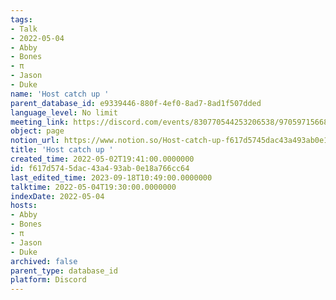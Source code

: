 ```yaml
---
tags:
- Talk
- 2022-05-04
- Abby
- Bones
- π
- Jason
- Duke
name: 'Host catch up '
parent_database_id: e9339446-880f-4ef0-8ad7-8ad1f507dded
language_level: No limit
meeting_link: https://discord.com/events/830770544253206538/970597156681568276
object: page
notion_url: https://www.notion.so/Host-catch-up-f617d5745dac43a493ab0e18a766cc64
title: 'Host catch up '
created_time: 2022-05-02T19:41:00.0000000
id: f617d574-5dac-43a4-93ab-0e18a766cc64
last_edited_time: 2023-09-18T10:49:00.0000000
talktime: 2022-05-04T19:30:00.0000000
indexDate: 2022-05-04
hosts:
- Abby
- Bones
- π
- Jason
- Duke
archived: false
parent_type: database_id
platform: Discord
---
```





